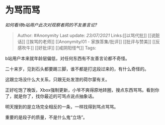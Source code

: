 # 为骂而骂
*如何看待b站用户此次对观察者网的不友善言论?*

> Author: #Anonymity
> Last update: *23/07/2021*
> Links:[[以骂代批]] [[说脏话]] [[挨骂的老师]] [[Anonymity/01 - 家族答集/批评]] [[批评与赞美]] [[反感吹牛]] [[好批评]] [[戒阴阳怪气]]
> Tags:

 b站用户本来就年龄层偏低，对任何东西有不友善言论都不奇怪。

二十来岁，见到石头都要踢三脚，谁不都是打这段过来的，有什么奇怪的。

这跟立场没什么大关系，只跟无处发泄的荷尔蒙有关。

正好吃饱了晚饭，Xbox强制更新，小爷不爽得原地转圈，搜点东西骂骂。看到你了，就是你了，找你最近的可骂点说点抽象话。

明天搜到的是立场完全相反的一条，一样找得到骂点骂骂。

重要的是段子的质量，不是什么鬼“立场”。


